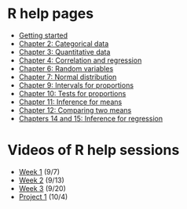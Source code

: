 # R help pages

* [Getting started](r-help/01-getting-started)
* [Chapter 2: Categorical data](r-help/02-categorial-data)
* [Chapter 3: Quantitative data](r-help/03-quantitative-data)
* [Chapter 4: Correlation and regression](r-help/04-correlation-and-regression)
* [Chapter 6: Random variables](r-help/06-random-variables)
* [Chapter 7: Normal distribution](r-help/07-normal-distribution)
* [Chapter 9: Intervals for proportions](r-help/09-intervals-for-proportions)
* [Chapter 10: Tests for proportions](r-help/10-tests-for-proportions)
* [Chapter 11: Inference for means](r-help/11-inference-for-means)
* [Chapter 12: Comparing two means](r-help/12-comparing-two-means)
* [Chapters 14 and 15: Inference for regression](r-help/14-inference-for-regression)

# Videos of R help sessions

* [Week 1](https://youtu.be/UGEgyL11RL4) (9/7)
* [Week 2](https://youtu.be/3KZjbmONnak) (9/13)
* [Week 3](https://youtu.be/wZbYkxW7SRo) (9/20)
* [Project 1](https://youtu.be/ZGfSU0w7eN4) (10/4)

